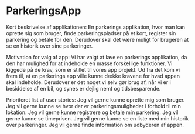 # ParkeringsApp

Kort beskrivelse af applikationen:
En parkerings applikation, hvor man kan oprette sig som bruger, finde parkeringspladser på et kort, register sin parkering og betale for den. Derudover skal det være muligt for brugeren at se en historik over sine parkeringer.

Motivation for valg af app:
Vi har valgt at lave en parkerings applikation, da den har mulighed for at indeholde en masse forskellige funktioner. Vi kiggede på de krav, som er stillet til vores app projekt. Ud fra det kom vi frem til, at en parkerings app ville kunne dække kravene for hvad appen skal indeholde. Derudover er det noget vi selv gør brug af, når vi er i besiddelse af en bil, og synes er dejlig nemt og tidsbesparende.

Prioriteret list af user stories:
Jeg vil gerne kunne oprette mig som bruger.
Jeg vil gerne kunne se hvor der er parkeringsmuligheder i forhold til min lokation.
Jeg vil gerne kunne registrere og betale min parkering.
Jeg vil gerne kunne se timeprisen.
Jeg vil gerne kunne se en liste med min historik over parkeringer.
Jeg vil gerne finde information om udbyderen af appen.

